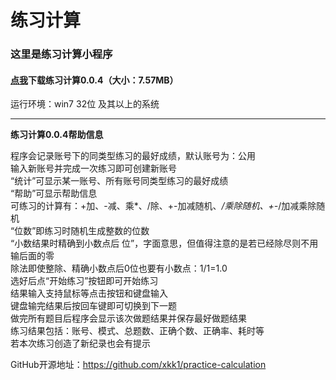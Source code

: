 # 练习计算

### 这里是练习计算小程序  
#### [点我](https://www.lanzout.com/iZek30aws2ve)下载练习计算0.0.4（大小：7.57MB）  

运行环境：win7 32位 及其以上的系统  

---

**练习计算0.0.4帮助信息**  

程序会记录账号下的同类型练习的最好成绩，默认账号为：公用  
输入新账号并完成一次练习即可创建新账号  
“统计”可显示某一账号、所有账号同类型练习的最好成绩  
“帮助”可显示帮助信息  
可练习的计算有：+加、-减、乘*、/除、+-加减随机、*/乘除随机、+-*/加减乘除随机  
“位数”即练习时随机生成整数的位数  
“小数结果时精确到小数点后  位”，字面意思，但值得注意的是若已经除尽则不用输后面的零  
除法即使整除、精确小数点后0位也要有小数点：1/1=1.0  
选好后点“开始练习”按钮即可开始练习  
结果输入支持鼠标等点击按钮和键盘输入  
键盘输完结果后按回车键即可切换到下一题  
做完所有题目后程序会显示该次做题结果并保存最好做题结果  
练习结果包括：账号、模式、总题数、正确个数、正确率、耗时等  
若本次练习创造了新纪录也会有提示  

GitHub开源地址：<https://github.com/xkk1/practice-calculation>  
